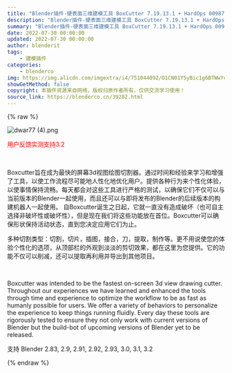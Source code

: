 ```yaml
---
title: "Blender插件-硬表面三维建模工具 BoxCutter 7.19.13.1 + HardOps 00987 Francium 32.2"
description: "Blender插件-硬表面三维建模工具 BoxCutter 7.19.13.1 + HardOps 00987 Francium 32.2"
summary: "Blender插件-硬表面三维建模工具 BoxCutter 7.19.13.1 + HardOps 00987 Francium 32.2"
date: 2022-07-30 00:00:00
updated: 2022-07-30 00:00:00
author: blenderit
tags: 
    - 建模插件
categories:
    - blenderco
img: https://img.alicdn.com/imgextra/i4/751044092/O1CN01Y5yBic1g6BTWwYcGc_!!751044092.png
showGetMethod: false
copyright: 本插件资源来自网络，版权归原作者所有，仅供交流学习使用！
source_link: https://blenderco.cn/39282.html
---
```


{% raw %}
<p><img class="aligncenter" src="https://img.alicdn.com/imgextra/i4/751044092/O1CN01Y5yBic1g6BTWwYcGc_!!751044092.png" alt="dwar77 (4).png"></p><p><span style="color: #ff0000;">用户反馈实测支持3.2</span></p><p> </p><p>Boxcutter旨在成为最快的屏幕3d视图绘图切割器。通过时间和经验来学习和增强了工具，以使工作流程尽可能地人性化地优化用户。提供各种行为来个性化体验，以使事情保持流畅。每天都会对这些工具进行严格的测试，以确保它们不仅可以与当前版本的Blender一起使用，而且还可以与即将发布的Blender的后续版本的构建机器人一起使用。 自Boxcutter诞生之日起，它就一直没有造成破坏（也可自主选择非破坏性或破坏性），但是现在我们将这些功能放在首位。Boxcutter可以确保形状保持活动状态，直到您决定应用它们为止。</p><p>多种切割类型：切割，切片，插图，接合，刀，提取，制作等。更不用说使您的体验个性化的选项，从顶部栏的外观到淡淡的剪切效果，都在这里为您提供。它的功能不仅可以削减，还可以提取再利用并导出到其他项目。</p><p> </p><p>Boxcutter was intended to be the fastest on-screen 3d view drawing cutter. Throughout our experiences we have learned and enhanced the tools through time and experience to optimize the workflow to be as fast as humanly possible for users. We offer a variety of behaviors to personalize the experience to keep things running fluidly. Every day these tools are rigorously tested to ensure they not only work with current versions of Blender but the build-bot of upcoming versions of Blender yet to be released.</p><p>支持 Blender 2.83, 2.9, 2.91, 2.92, 2.93, 3.0, 3.1, 3.2</p>
<div style="display: none">blenderco</div>
{% endraw %}